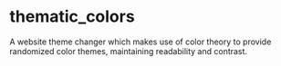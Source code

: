 # thematic_colors
A website theme changer which makes use of color theory to provide randomized color themes, maintaining readability and contrast. 
